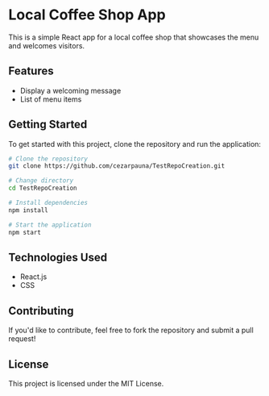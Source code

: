 # Local Coffee Shop App

This is a simple React app for a local coffee shop that showcases the menu and welcomes visitors.

## Features
- Display a welcoming message
- List of menu items

## Getting Started
To get started with this project, clone the repository and run the application:

```bash
# Clone the repository
git clone https://github.com/cezarpauna/TestRepoCreation.git

# Change directory
cd TestRepoCreation

# Install dependencies
npm install

# Start the application
npm start
```

## Technologies Used
- React.js
- CSS

## Contributing
If you'd like to contribute, feel free to fork the repository and submit a pull request! 

## License
This project is licensed under the MIT License.